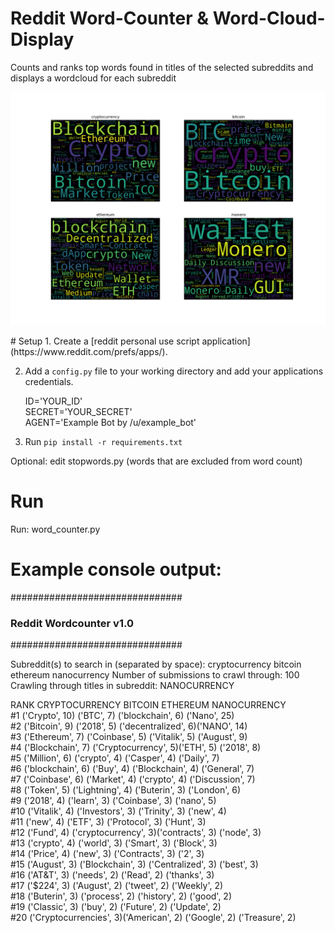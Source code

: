 # Reddit Word-Counter & Word-Cloud-Display
Counts and ranks top words found in titles of the selected subreddits and displays a wordcloud for each subreddit
<p align="center">
  <img src="https://github.com/ferbcn/Reddit-Word-Counter-Cloud-Display/blob/master/word_cloud.png" width="800"/>
</p>
# Setup 
1. Create a [reddit personal use script application](https://www.reddit.com/prefs/apps/).

2. Add a `config.py` file to your working directory and add your applications credentials.
	 
	 ID='YOUR_ID'  
	 SECRET='YOUR_SECRET'  
	 AGENT='Example Bot by /u/example_bot'  

3. Run `pip install -r requirements.txt`

Optional: edit stopwords.py (words that are excluded from word count)
	 
# Run
Run: word_counter.py
  
  
  
# Example console output:

###############################
### Reddit Wordcounter v1.0 ###
###############################

Subreddit(s) to search in (separated by space): cryptocurrency bitcoin ethereum nanocurrency
Number of submissions to crawl through: 100
Crawling through titles in subreddit: NANOCURRENCY

RANK CRYPTOCURRENCY      BITCOIN             ETHEREUM            NANOCURRENCY        
#1   ('Crypto', 10)      ('BTC', 7)          ('blockchain', 6)   ('Nano', 25)        
#2   ('Bitcoin', 9)      ('2018', 5)         ('decentralized', 6)('NANO', 14)        
#3   ('Ethereum', 7)     ('Coinbase', 5)     ('Vitalik', 5)      ('August', 9)       
#4   ('Blockchain', 7)   ('Cryptocurrency', 5)('ETH', 5)          ('2018', 8)         
#5   ('Million', 6)      ('crypto', 4)       ('Casper', 4)       ('Daily', 7)        
#6   ('blockchain', 6)   ('Buy', 4)          ('Blockchain', 4)   ('General', 7)      
#7   ('Coinbase', 6)     ('Market', 4)       ('crypto', 4)       ('Discussion', 7)   
#8   ('Token', 5)        ('Lightning', 4)    ('Buterin', 3)      ('London', 6)       
#9   ('2018', 4)         ('learn', 3)        ('Coinbase', 3)     ('nano', 5)         
#10  ('Vitalik', 4)      ('Investors', 3)    ('Trinity', 3)      ('new', 4)          
#11  ('new', 4)          ('ETF', 3)          ('Protocol', 3)     ('Hunt', 3)         
#12  ('Fund', 4)         ('cryptocurrency', 3)('contracts', 3)    ('node', 3)         
#13  ('crypto', 4)       ('world', 3)        ('Smart', 3)        ('Block', 3)        
#14  ('Price', 4)        ('new', 3)          ('Contracts', 3)    ('2', 3)            
#15  ('August', 3)       ('Blockchain', 3)   ('Centralized', 3)  ('best', 3)         
#16  ('AT&T', 3)         ('needs', 2)        ('Read', 2)         ('thanks', 3)       
#17  ('$224', 3)         ('August', 2)       ('tweet', 2)        ('Weekly', 2)       
#18  ('Buterin', 3)      ('process', 2)      ('history', 2)      ('good', 2)         
#19  ('Classic', 3)      ('buy', 2)          ('Future', 2)       ('Update', 2)       
#20  ('Cryptocurrencies', 3)('American', 2)     ('Google', 2)       ('Treasure', 2)     


